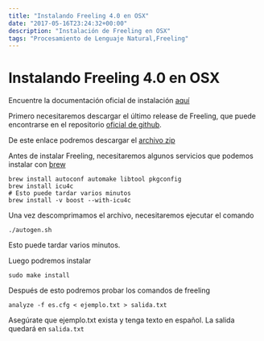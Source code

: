 ```yaml
---
title: "Instalando Freeling 4.0 en OSX"
date: "2017-05-16T23:24:32+00:00"
description: "Instalación de Freeling en OSX"
tags: "Procesamiento de Lenguaje Natural,Freeling"
---
```

# Instalando Freeling 4.0 en OSX

Encuentre la documentación oficial de instalación [aquí](https://talp-upc.gitbooks.io/freeling-user-manual/content/installation.html)

Primero necesitaremos descargar el último release de Freeling, que puede encontrarse en el repositorio [oficial de github](https://github.com/TALP-UPC/FreeLing/releases/tag/4.0).

De este enlace podremos descargar el [archivo zip](https://github.com/TALP-UPC/FreeLing/releases/download/4.0/FreeLing-4.0.zip)

Antes de instalar Freeling, necesitaremos algunos servicios que podemos instalar con [brew](https://brew.sh)
```
brew install autoconf automake libtool pkgconfig
brew install icu4c
# Esto puede tardar varios minutos
brew install -v boost --with-icu4c
```

Una vez descomprimamos el archivo, necesitaremos ejecutar el comando 

```
./autogen.sh 
```

Esto puede tardar varios minutos.

Luego podremos instalar

```
sudo make install
```

Después de esto podremos probar los comandos de freeling

```
analyze -f es.cfg < ejemplo.txt > salida.txt
```

Asegúrate que ejemplo.txt exista y tenga texto en español. La salida quedará en `salida.txt`


